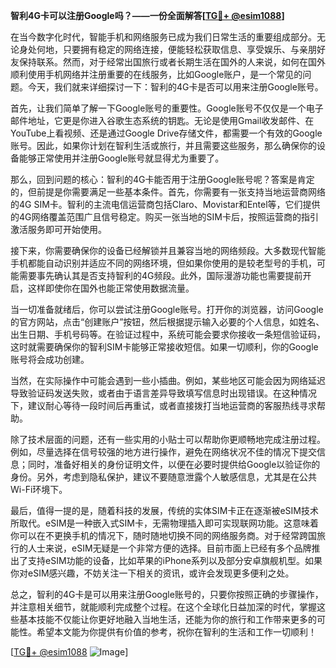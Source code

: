 **智利4G卡可以注册Google吗？——一份全面解答[[TG💪+ @esim1088](https://t.me/s/esim1088)]**

在当今数字化时代，智能手机和网络服务已成为我们日常生活的重要组成部分。无论身处何地，只要拥有稳定的网络连接，便能轻松获取信息、享受娱乐、与亲朋好友保持联系。然而，对于经常出国旅行或者长期生活在国外的人来说，如何在国外顺利使用手机网络并注册重要的在线服务，比如Google账户，是一个常见的问题。今天，我们就来详细探讨一下：智利的4G卡是否可以用来注册Google账号。

首先，让我们简单了解一下Google账号的重要性。Google账号不仅仅是一个电子邮件地址，它更是你进入谷歌生态系统的钥匙。无论是使用Gmail收发邮件、在YouTube上看视频、还是通过Google Drive存储文件，都需要一个有效的Google账号。因此，如果你计划在智利生活或旅行，并且需要这些服务，那么确保你的设备能够正常使用并注册Google账号就显得尤为重要了。

那么，回到问题的核心：智利的4G卡能否用于注册Google账号呢？答案是肯定的，但前提是你需要满足一些基本条件。首先，你需要有一张支持当地运营商网络的4G SIM卡。智利的主流电信运营商包括Claro、Movistar和Entel等，它们提供的4G网络覆盖范围广且信号稳定。购买一张当地的SIM卡后，按照运营商的指引激活服务即可开始使用。

接下来，你需要确保你的设备已经解锁并且兼容当地的网络频段。大多数现代智能手机都能自动识别并适应不同的网络环境，但如果你使用的是较老型号的手机，可能需要事先确认其是否支持智利的4G频段。此外，国际漫游功能也需要提前开启，这样即使你在国外也能正常使用数据流量。

当一切准备就绪后，你可以尝试注册Google账号。打开你的浏览器，访问Google的官方网站，点击“创建账户”按钮，然后根据提示输入必要的个人信息，如姓名、出生日期、手机号码等。在验证过程中，系统可能会要求你接收一条短信验证码，这时就需要确保你的智利SIM卡能够正常接收短信。如果一切顺利，你的Google账号将会成功创建。

当然，在实际操作中可能会遇到一些小插曲。例如，某些地区可能会因为网络延迟导致验证码发送失败，或者由于语言差异导致填写信息时出现错误。在这种情况下，建议耐心等待一段时间后再重试，或者直接拨打当地运营商的客服热线寻求帮助。

除了技术层面的问题，还有一些实用的小贴士可以帮助你更顺畅地完成注册过程。例如，尽量选择在信号较强的地方进行操作，避免在网络状况不佳的情况下提交信息；同时，准备好相关的身份证明文件，以便在必要时提供给Google以验证你的身份。另外，考虑到隐私保护，建议不要随意泄露个人敏感信息，尤其是在公共Wi-Fi环境下。

最后，值得一提的是，随着科技的发展，传统的实体SIM卡正在逐渐被eSIM技术所取代。eSIM是一种嵌入式SIM卡，无需物理插入即可实现联网功能。这意味着你可以在不更换手机的情况下，随时随地切换不同的网络服务商。对于经常跨国旅行的人士来说，eSIM无疑是一个非常方便的选择。目前市面上已经有多个品牌推出了支持eSIM功能的设备，比如苹果的iPhone系列以及部分安卓旗舰机型。如果你对eSIM感兴趣，不妨关注一下相关的资讯，或许会发现更多便利之处。

总之，智利的4G卡是可以用来注册Google账号的，只要你按照正确的步骤操作，并注意相关细节，就能顺利完成整个过程。在这个全球化日益加深的时代，掌握这些基本技能不仅能让你更好地融入当地生活，还能为你的旅行和工作带来更多的可能性。希望本文能为你提供有价值的参考，祝你在智利的生活和工作一切顺利！

[[TG💪+ @esim1088](https://t.me/s/esim1088) ![Image](https://i.postimg.cc/4NQfJmqS/Snipaste-2025-05-13-00-14-12.png)]